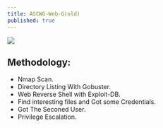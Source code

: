 ```yaml
---
title: ASCWG-Web-G(old)
published: true
---
```


![](https://i.ibb.co/jLj2Jhc/110313248-2542820449361412-4064549934332186149-n.jpg)

## [](#header-4)Methodology:
*   Nmap Scan.
*   Directory Listing With Gobuster.
*   Web Reverse Shell with Exploit-DB.
*   Find interesting files and Got some Credentials.
*   Got The Seconed User.
*   Privilege Escalation.

